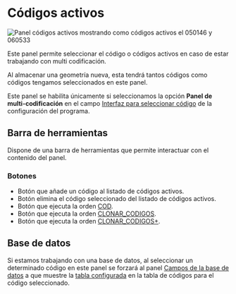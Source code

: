 # Códigos activos

![Panel códigos activos mostrando como códigos activos el 050146 y 060533](../../../../.gitbook/assets/PanelCodigosActivos.PNG)

Este panel permite seleccionar el código o códigos activos en caso de estar trabajando con multi codificación.

Al almacenar una geometría nueva, esta tendrá tantos códigos como códigos tengamos seleccionados en este panel.

Este panel se habilita únicamente si seleccionamos la opción **Panel de multi-codificación** en el campo [Interfaz para seleccionar código](../cuadros-de-dialogo/configuracion/diging.md#interfaz-para-seleccionar-codigo) de la configuración del programa.

## Barra de herramientas

Dispone de una barra de herramientas que permite interactuar con el contenido del panel.

### Botones

* Botón que añade un código al listado de códigos activos.
* Botón elimina el código seleccionado del listado de códigos activos.
* Botón que ejecuta la orden [COD](../ventana-de-dibujo/ordenes/c/cod.md).
* Botón que ejecuta la orden [CLONAR_CODIGOS](../ventana-de-dibujo/ordenes/c/clonar-codigos.md).
* Botón que ejecuta la orden [CLONAR_CODIGOS+](../ventana-de-dibujo/ordenes/c/clonar-codigos-mas.md).

## Base de datos

Si estamos trabajando con una base de datos, al seleccionar un determinado código en este panel se forzará al panel [Campos de la base de datos](campos-de-la-base-de-datos.md) a que muestre la [tabla configurada](../../editor-de-tablas-de-codigos/pestanas/codigos/base-de-datos.md#tabla) en la tabla de códigos para el código seleccionado.
